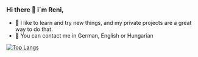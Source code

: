 ### Hi there 👋  i´m Reni,

- 🔭 I like to learn and try new things, and my private projects are a great way to do that. 
- 💬 You can contact me in German, English or Hungarian

[![Top Langs](https://github-readme-stats.vercel.app/api/top-langs/?username=ReniIrinyi&langs_count=9&theme=radical)](https://github.com/anuraghazra/github-readme-stats)
